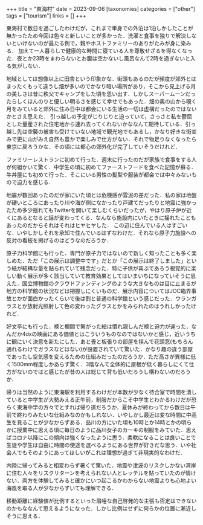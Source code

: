 +++
title = "東海村"
date = 2023-09-06
[taxonomies]
categories = ["other"]
tags = ["tourism"]
links = []
+++

東海村で数日を過ごしたわけだが，これまで単身での外泊は1泊しかしたことが無かったため今回は色々と新しいことが多かった．洗濯と食事を独りで解決しないといけないのが最たる例で，親やホストファミリーのありがたみが身に染みる．
加えて一人暮らしで健康的な時間に寝ている人を尊敬せざるを得なくなった．夜とか23時をまわらないとお腹は空かないし風呂なんて2時を過ぎないと入る気がしない．

地域としては想像以上に田舎という印象かな．街頭もあるのだが頻度が郊外とはまったくもって違うし畑が多いのでかなり暗い場所があり，そこから見上げる月の美しさは昔に秩父でキャンプをした頃を思い出す．しかしスーパームーンだったらしくほんのりと優しい明るさを感じて幸せでもあった．畑の奥の山から覗く月をみていると郊外に住み日中は都会にいる生活の一切は虚構だったのではないかとさえ思えた．
引っ越しの予定がじりじりと迫っていて，さっさと私を鬱屈とした量産された住宅地から連れ去ってくれないかななんて期待している．引っ越し先は空襲の被害も受けていない地域で観光地でもあるし，かなり好きな街並みで更に山がみえ自然も豊かで楽しみで仕方がない．それで物足りなくなったら東京に戻ろうかな．その頃には都心の郊外化が完了していそうだけれど．

ファミリーレストランに初めて行った．週末に行ったのだが家族で食事をする人が何組かいて驚く．中学生の頃に初めてファーストフードを食べた記憶が蘇る．牛丼屋にも初めて行った．そこにいる男性の髪型や服装が都会では中々みないもので迫力を感じる．

地震が数回あったのだが家にいた頃とは危機感が雲泥の差だった．私の家は地盤が硬いところにあったり川や海が側になかったり戸建てだったりと地震に強かったため多少揺れてもTwitterを開いて楽しむくらいだったが，やはり原子炉が近くにあるとなると話が変わってくる．なんなら施設内にいたときに揺れたこともあったのだからそれはそれはヒヤヒヤした．
この辺に住んでいる人はすごいな．いやしかしそれを承知で住んでいるはずなわけだ．それなら原子力施設への反対の看板を掲げるのはどうなのだろうか．

原子力科学館にも行った．専門が原子力ではないので新しく知ったことも多く楽しめた．ただ「この展示は調整中です」だとか「この展示は終了しました」という紙が結構な量を貼られていて残念だった．特に子供が喜ぶであろう視覚的に楽しい動く展示が多く該当していて教育効果としてはいまいちになっていそうに思えた．国立博物館のクラウドファンディングのような大きなものは目に止まるが地方の科学館の状況などは把握しにくいものだ．展示内容についてはJOC臨界事故とかが面白かったくらいで後は割と普通の科学館という感じだった．ウランガラスとか放射光照射して色の変わったグラスとかをみられたのはうれしかったけれど．

好文亭にも行った．襖と欄間で繋がった絵は慣れ親しんだ襖と迫力が違った．なんだか4dxの映画にある価値とはこういうものなのではないかと感じ，近いうちに観にいく決意を新たにした．あと畳と板張りの部屋を挟んで花頭窓(もちろん通れるわけでガラスなどはない)が設置されていて驚いた．かなり趣の違う部屋であったし空気感を変えるための仕組みだったのだろうか．ただ高さが異様に低く1500mm程度しかあらず驚く．3階なんて全体的に屋根が低く暮らしにくて仕方がないのではと感じたが昔の人は総じて背も低いだろうし構わないのだろうか．

帰りは当然のように東海駅を利用するわけだが本数が少なく待合室で時間を潰していると中学生が大勢みえる正午前，制服だからこそ中学生とわかるわけだが恐らく東海中学の方々でとすれば帰り道だろうか．夏休みが終わってから数日は午前で終わりみたいな仕組みなのかもしれない．いやしかし最近は変な時間に中高生を見ることが少なからずある．品川の方にいた頃も10時とか14時とかの明らかに授業中に思える頃に毎日のように品川女子のカーキの制服をみていた．思えばコロナ以降にこの傾向は強くなったように思う．柔軟になることは良いことで生徒や学生は自由に時間の使途を選べるようにある世界が好きだな思う．いや社会人でもそのようにあってほしいがこれは理想が過ぎて非現実的なわけだ．

内陸に帰ってみると相変わらず暑くて驚いた．地震や津波のリスクしかない湾岸に住む人々をリスクリターンを考えられない人とレッテルを貼っていたのが情けない．両方を体験してみると確かにいつ起こるかわからない地震よりも心地よい海風を取る人が少なからずいても理解できる．

移動距離に経験値が比例するといった眉唾な自己啓発的な主張も否定はできないのかもななんて思えるようになった．しかし比例はせずに何らかの位置に漸近しそうに思える．